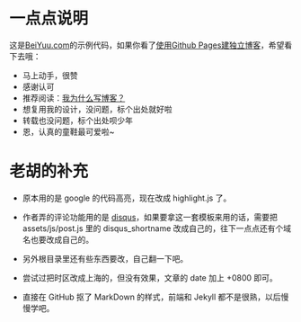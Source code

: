 # 一点点说明

这是[BeiYuu.com](http://beiyuu.com)的示例代码，如果你看了[使用Github Pages建独立博客](http://beiyuu.com/github-pages)，希望看下去哦：

* 马上动手，很赞
* 感谢认可
* 推荐阅读：[我为什么写博客？](http://beiyuu.com/why-blog)
* 想复用我的设计，没问题，标个出处就好啦
* 转载也没问题，标个出处呗少年
* 恩，认真的童鞋最可爱啦~

# 老胡的补充

* 原本用的是 google 的代码高亮，现在改成 highlight.js 了。

* 作者弄的评论功能用的是 [disqus](https://disqus.com/)，如果要拿这一套模板来用的话，需要把 assets/js/post.js 里的 disqus_shortname 改成自己的，往下一点点还有个域名也要改成自己的。

* 另外根目录里还有些东西要改，自己翻一下吧。

* 尝试过把时区改成上海的，但没有效果，文章的 date 加上 +0800 即可。

* 直接在 GitHub 抠了 MarkDown 的样式，前端和 Jekyll 都不是很熟，以后慢慢学吧。
